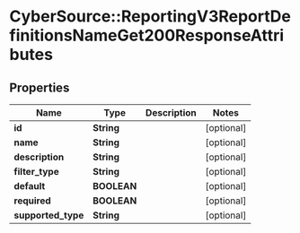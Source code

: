 # CyberSource::ReportingV3ReportDefinitionsNameGet200ResponseAttributes

## Properties
Name | Type | Description | Notes
------------ | ------------- | ------------- | -------------
**id** | **String** |  | [optional] 
**name** | **String** |  | [optional] 
**description** | **String** |  | [optional] 
**filter_type** | **String** |  | [optional] 
**default** | **BOOLEAN** |  | [optional] 
**required** | **BOOLEAN** |  | [optional] 
**supported_type** | **String** |  | [optional] 


